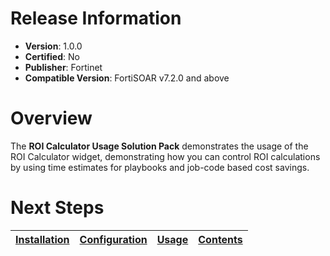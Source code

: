 # Release Information

* **Version**:  1.0.0
* **Certified**: No
* **Publisher**: Fortinet
* **Compatible Version**: FortiSOAR v7.2.0 and above

# Overview

The **ROI Calculator Usage Solution Pack** demonstrates the usage of the ROI Calculator widget, demonstrating how you can control ROI calculations by using time estimates for playbooks and job-code based cost savings.

# Next Steps

| [Installation](https://github.com/fortinet-fortisoar/solution-pack-roi-calculator-usage/blob/release/1.0.0/docs/setup.md#installation) | [Configuration](https://github.com/fortinet-fortisoar/solution-pack-roi-calculator-usage/blob/release/1.0.0/docs/setup.md#configuration) | [Usage](https://github.com/fortinet-fortisoar/solution-pack-roi-calculator-usage/blob/release/1.0.0/docs/usage.md) | [Contents](https://github.com/fortinet-fortisoar/solution-pack-roi-calculator-usage/blob/release/1.0.0/docs/contents.md) |
|--------------------------------------------|----------------------------------------------|------------------------|------------------------------|
